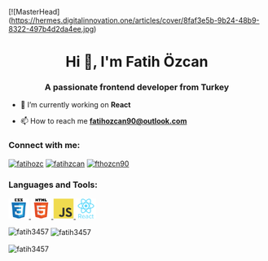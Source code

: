 [![MasterHead] (https://hermes.digitalinnovation.one/articles/cover/8faf3e5b-9b24-48b9-8322-497b4d2da4ee.jpg)

<h1 align="center">Hi 👋, I'm Fatih Özcan</h1>
<h3 align="center">A passionate frontend developer from Turkey</h3>

- 🔭 I’m currently working on **React**

- 📫 How to reach me **fatihozcan90@outlook.com**

<h3 align="left">Connect with me:</h3>
<p align="left">
<a href="https://linkedin.com/in/fatihozc" target="blank"><img align="center" src="https://raw.githubusercontent.com/rahuldkjain/github-profile-readme-generator/master/src/images/icons/Social/linked-in-alt.svg" alt="fatihozc" height="30" width="40" /></a>
  <a href="https://twitter.com/fatihzcan" target="blank"><img align="center" src="https://raw.githubusercontent.com/rahuldkjain/github-profile-readme-generator/master/src/images/icons/Social/twitter.svg" alt="fatihzcan" height="30" width="40" /></a>
<a href="https://instagram.com/fthozcn90" target="blank"><img align="center" src="https://raw.githubusercontent.com/rahuldkjain/github-profile-readme-generator/master/src/images/icons/Social/instagram.svg" alt="fthozcn90" height="30" width="40" /></a>
</p>

<h3 align="left">Languages and Tools:</h3>
<p align="left"> <a href="https://www.w3schools.com/css/" target="_blank" rel="noreferrer"> <img src="https://raw.githubusercontent.com/devicons/devicon/master/icons/css3/css3-original-wordmark.svg" alt="css3" width="40" height="40"/> </a> <a href="https://www.w3.org/html/" target="_blank" rel="noreferrer"> <img src="https://raw.githubusercontent.com/devicons/devicon/master/icons/html5/html5-original-wordmark.svg" alt="html5" width="40" height="40"/> </a> <a href="https://developer.mozilla.org/en-US/docs/Web/JavaScript" target="_blank" rel="noreferrer"> <img src="https://raw.githubusercontent.com/devicons/devicon/master/icons/javascript/javascript-original.svg" alt="javascript" width="40" height="40"/> </a> <a href="https://reactjs.org/" target="_blank" rel="noreferrer"> <img src="https://raw.githubusercontent.com/devicons/devicon/master/icons/react/react-original-wordmark.svg" alt="react" width="40" height="40"/> </a> </p>

<p><img align="left" src="https://github-readme-stats.vercel.app/api/top-langs?username=fatih3457&show_icons=true&locale=en&layout=compact" alt="fatih3457" /></p>

<p>&nbsp;<img align="center" src="https://github-readme-stats.vercel.app/api?username=fatih3457&show_icons=true&locale=en" alt="fatih3457" /></p>

<p><img align="center" src="https://github-readme-streak-stats.herokuapp.com/?user=fatih3457&" alt="fatih3457" /></p>
